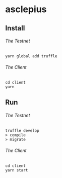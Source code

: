 # asclepius

## Install

###### The Testnet
```
yarn global add truffle
```
###### The Client
```
cd client
yarn
```

## Run

###### The Testnet
```
truffle develop
> compile
> migrate
```
###### The Client
```
cd client
yarn start
```
